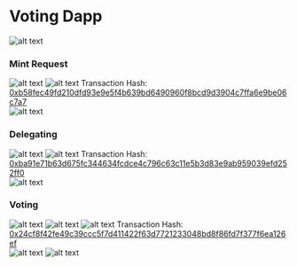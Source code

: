 # Voting Dapp
![alt text](images/app.png)
### Mint Request
![alt text](images/minter.png)
![alt text](images/minting.png)
Transaction Hash: [0xb58fec49fd210dfd93e9e5f4b639bd6490960f8bcd9d3904c7ffa6e9be06c7a7](https://sepolia.etherscan.io/tx/0xb58fec49fd210dfd93e9e5f4b639bd6490960f8bcd9d3904c7ffa6e9be06c7a7 )\
![alt text](images/minted.png)

### Delegating
![alt text](images/delegating1.png)
![alt text](images/delegating2.png)
Transaction Hash: [0xba91e71b63d675fc344634fcdce4c796c63c11e5b3d83e9ab959039efd252ff0](https://sepolia.etherscan.io/tx/0xba91e71b63d675fc344634fcdce4c796c63c11e5b3d83e9ab959039efd252ff0 )\
![alt text](images/delegated.png)

### Voting
![alt text](images/before.png)
![alt text](images/voting1.png)
![alt text](images/voting2.png)
Transaction Hash: [0x24cf8f42fe49c39ccc5f7d411422f63d7721233048bd8f86fd7f377f6ea126ef](https://sepolia.etherscan.io/tx/0x24cf8f42fe49c39ccc5f7d411422f63d7721233048bd8f86fd7f377f6ea126ef)\
![alt text](images/after1.png)
![alt text](images/after2.png)